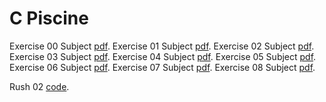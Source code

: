 # C Piscine

Exercise 00 Subject [pdf](c00/en.subject.pdf).
Exercise 01 Subject [pdf](c01/en.subject.pdf).
Exercise 02 Subject [pdf](c02/en.subject.pdf).
Exercise 03 Subject [pdf](c03/en.subject.pdf).
Exercise 04 Subject [pdf](c04/en.subject.pdf).
Exercise 05 Subject [pdf](c05/en.subject.pdf).
Exercise 06 Subject [pdf](c06/en.subject.pdf).
Exercise 07 Subject [pdf](c07/en.subject.pdf).
Exercise 08 Subject [pdf](c08/en.subject.pdf).

Rush 02 [code](../rush02/).
